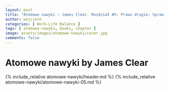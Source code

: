 ```yaml
---
layout: post
title: "Atomowe nawyki — James Clear. Rozdział #5: Prawo drugie: Spraw by to było atrakcyjne"
author: wojciech
categories: [ Work-Life Balance ]
tags: [ atomowe-nawyki, books, chapter ]
image: assets/images/atomowe-nawyki/cover.jpg
comments: false
---
```


# Atomowe nawyki by James Clear

{% include_relative atomowe-nawyki/header.md %}
{% include_relative atomowe-nawyki/atomowe-nawyki-05.md %}
